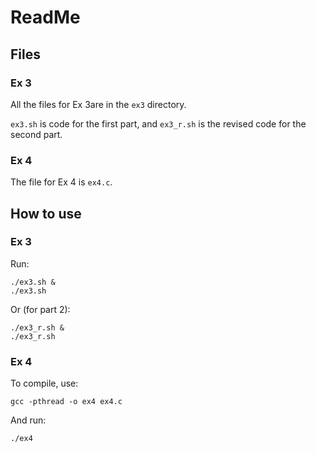 # ReadMe

## Files

### Ex 3

All the files for Ex 3are in the `ex3` directory.

`ex3.sh` is code for the first part, and `ex3_r.sh` is the revised code for the second part.

### Ex 4

The file for Ex 4 is `ex4.c`.

## How to use

### Ex 3

Run:

```shell
./ex3.sh &
./ex3.sh
```

Or (for part 2):

```shell
./ex3_r.sh &
./ex3_r.sh
```

### Ex 4

To compile, use:

```
gcc -pthread -o ex4 ex4.c
```

And run:

```
./ex4
```

